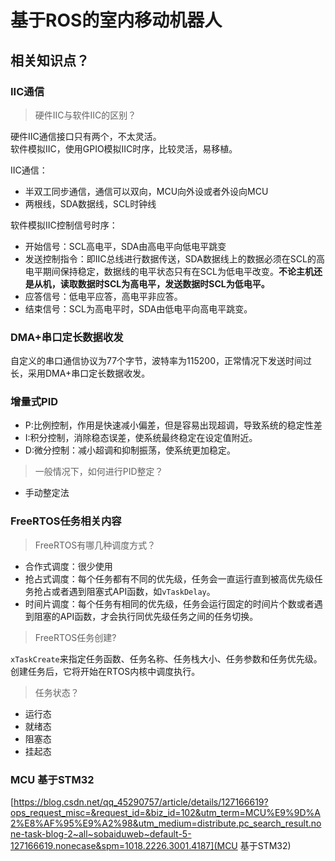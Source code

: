 # 基于ROS的室内移动机器人

## 相关知识点？

### IIC通信

> 硬件IIC与软件IIC的区别？

硬件IIC通信接口只有两个，不太灵活。\
软件模拟IIC，使用GPIO模拟IIC时序，比较灵活，易移植。

IIC通信：
-   半双工同步通信，通信可以双向，MCU向外设或者外设向MCU
-   两根线，SDA数据线，SCL时钟线

软件模拟IIC控制信号时序：
-   开始信号：SCL高电平，SDA由高电平向低电平跳变
-   发送控制指令：即IIC总线进行数据传送，SDA数据线上的数据必须在SCL的高电平期间保持稳定，数据线的电平状态只有在SCL为低电平改变。**不论主机还是从机，读取数据时SCL为高电平，发送数据时SCL为低电平。**
-   应答信号：低电平应答，高电平非应答。
-   结束信号：SCL为高电平时，SDA由低电平向高电平跳变。


### DMA+串口定长数据收发

自定义的串口通信协议为77个字节，波特率为115200，正常情况下发送时间过长，采用DMA+串口定长数据收发。

### 增量式PID

-  P:比例控制，作用是快速减小偏差，但是容易出现超调，导致系统的稳定性差
-  I:积分控制，消除稳态误差，使系统最终稳定在设定值附近。
-  D:微分控制：减小超调和抑制振荡，使系统更加稳定。

>一般情况下，如何进行PID整定？
-   手动整定法

### FreeRTOS任务相关内容

>FreeRTOS有哪几种调度方式？

-   合作式调度：很少使用
-   抢占式调度：每个任务都有不同的优先级，任务会一直运行直到被高优先级任务抢占或者遇到阻塞式API函数，如`vTaskDelay`。
-   时间片调度：每个任务有相同的优先级，任务会运行固定的时间片个数或者遇到阻塞的API函数，才会执行同优先级任务之间的任务切换。

>FreeRTOS任务创建?

`xTaskCreate`来指定任务函数、任务名称、任务栈大小、任务参数和任务优先级。创建任务后，它将开始在RTOS内核中调度执行。

>任务状态？

-   运行态
-   就绪态
-   阻塞态
-   挂起态

### MCU 基于STM32
[https://blog.csdn.net/qq_45290757/article/details/127166619?ops_request_misc=&request_id=&biz_id=102&utm_term=MCU%E9%9D%A2%E8%AF%95%E9%A2%98&utm_medium=distribute.pc_search_result.none-task-blog-2~all~sobaiduweb~default-5-127166619.nonecase&spm=1018.2226.3001.4187](MCU 基于STM32)


